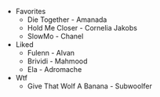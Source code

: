 - Favorites
	- Die Together - Amanada
	- Hold Me Closer - Cornelia Jakobs
	- SlowMo - Chanel
- Liked
	- Fulenn - Alvan
	- Brividi - Mahmood
	- Ela - Adromache
- Wtf
	- Give That Wolf A Banana - Subwoolfer